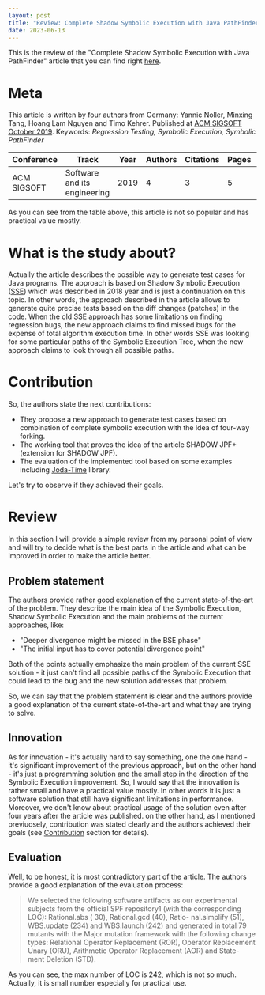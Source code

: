 ```yaml
---
layout: post
title: "Review: Complete Shadow Symbolic Execution with Java PathFinder"
date: 2023-06-13
---
```


This is the review of the "Complete Shadow Symbolic Execution with Java
PathFinder"
article that you can find
right [here](https://dl.acm.org/doi/10.1145/3364452.33644558).

# Meta

This article is written by four authors from Germany:
Yannic Noller, Minxing Tang, Hoang Lam Nguyen and Timo Kehrer.
Published at [ACM SIGSOFT October 2019](https://dl.acm.org/newsletter/sigsoft).
Keywords: _Regression Testing, Symbolic Execution, Symbolic PathFinder_

| Conference  | Track                        | Year | Authors | Citations | Pages | Figures | References | Formals |
|-------------|------------------------------|------|---------|-----------|-------|---------|------------|---------|
| ACM SIGSOFT | Software and its engineering | 2019 | 4       | 3         | 5     | 6       | 16         | Absent  |

As you can see from the table above, this article is not so popular and has
practical value mostly.

# What is the study about?

Actually the article describes the possible way to generate test cases for
Java programs. The approach is based on Shadow Symbolic
Execution ([SSE](https://dl.acm.org/doi/10.1145/3208952)) which was
described in 2018 year and is just a continuation on this topic. In other words,
the approach described in the article allows to generate quite precise
tests based on the diff changes (patches) in the code.
When the old SSE approach has some limitations on finding regression bugs,
the new approach claims to find missed bugs for the expense of total
algorithm execution time. In other words SSE was looking for some particular
paths of the Symbolic Execution Tree, when the new approach claims to look
through all possible paths.

# Contribution

So, the authors state the next contributions:

* They propose a new approach to generate test cases based on combination of
  complete symbolic execution with the idea of four-way forking.
* The working tool that proves the idea of the article SHADOW JPF+ (extension
  for SHADOW JPF).
* The evaluation of the implemented tool based on some examples
  including [Joda-Time](https://www.joda.org/joda-time/) library.

Let's try to observe if they achieved their goals.

# Review

In this section I will provide a simple review from my personal point of view
and will try to decide what is the best parts in the article and what can
be improved in order to make the article better.

## Problem statement

The authors provide rather good explanation of the current state-of-the-art
of the problem. They describe the main idea of the Symbolic Execution,
Shadow Symbolic Execution and the main problems of the current approaches, like:

- "Deeper divergence might be missed in the BSE phase"
- "The initial input has to cover potential divergence point"

Both of the points actually emphasize the main problem of the current
SSE solution - it just can't find all possible paths of the Symbolic Execution
that could lead to the bug and the new solution addresses that problem.

So, we can say that the problem statement is clear and the authors provide
a good explanation of the current state-of-the-art and what they are trying to
solve.

## Innovation

As for innovation - it's actually hard to say something, one the one hand - it's
significant improvement of the previous approach, but on the other hand - it's
just a programming solution and the small step in the direction of the
Symbolic Execution improvement. So, I would say that the innovation is
rather small and have a practical value mostly. In other words it is just a
software solution that still have significant limitations in performance.
Moreover, we don't know about practical usage of the solution even after
four years after the article was published.
on the other hand, as I mentioned previuosely, contribution was stated clearly
and the authors achieved their goals (see [Contribution](#contribution) section
for details).

## Evaluation

Well, to be honest, it is most contradictory part of the article. The authors
provide a good explanation of the evaluation process:

> We selected the following software artifacts as our experimental subjects
> from the official SPF repository1 (with the corresponding LOC): Rational.abs (
> 30), Rational.gcd (40), Ratio- nal.simplify (51), WBS.update (234) and
> WBS.launch (242) and generated in total 79 mutants with the Major mutation
> framework with the following change types: Relational
> Operator Replacement (ROR), Operator Replacement Unary (ORU), Arithmetic
> Operator Replacement (AOR) and State- ment Deletion (STD).

As you can see, the max number of LOC is 242, which is not so much. Actually, it
is small number especially for practical use.

